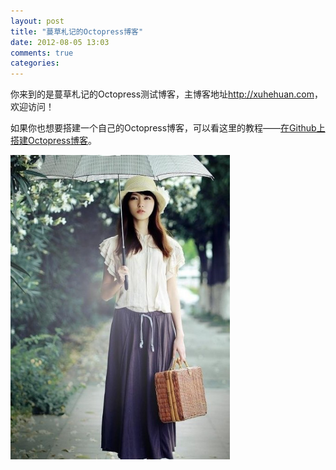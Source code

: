 ```yaml
---
layout: post
title: "蔓草札记的Octopress博客"
date: 2012-08-05 13:03
comments: true
categories: 
---
```

<p>你来到的是蔓草札记的Octopress测试博客，主博客地址<a href="http://xuhehuan.com">http://xuhehuan.com</a>，欢迎访问！</p>
<p>如果你也想要搭建一个自己的Octopress博客，可以看这里的教程——<a href="http://xuhehuan.com/783.html">在Github上搭建Octopress博客<a>。</p>
<p><img src="/pic/mancao.jpg" alt="蔓草札记" width=351 height=487 /></p>

